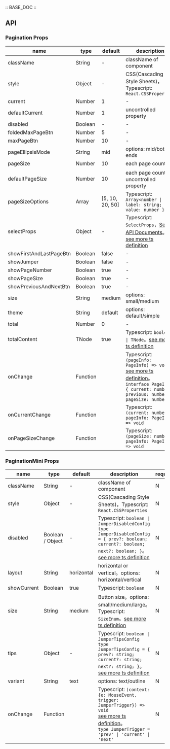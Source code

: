 :: BASE_DOC ::

## API

### Pagination Props

name | type | default | description | required
-- | -- | -- | -- | --
className | String | - | className of component | N
style | Object | - | CSS(Cascading Style Sheets)，Typescript: `React.CSSProperties` | N
current | Number | 1 | \- | N
defaultCurrent | Number | 1 | uncontrolled property | N
disabled | Boolean | - | \- | N
foldedMaxPageBtn | Number | 5 | \- | N
maxPageBtn | Number | 10 | \- | N
pageEllipsisMode | String | mid | options: mid/both-ends | N
pageSize | Number | 10 | each page count | N
defaultPageSize | Number | 10 | each page count。uncontrolled property | N
pageSizeOptions | Array | [5, 10, 20, 50] | Typescript: `Array<number \| { label: string; value: number }>` | N
selectProps | Object | - | Typescript: `SelectProps`，[Select API Documents](./select?tab=api)。[see more ts definition](https://github.com/Tencent/tdesign-react/blob/develop/packages/components/pagination/type.ts) | N
showFirstAndLastPageBtn | Boolean | false | \- | N
showJumper | Boolean | false | \- | N
showPageNumber | Boolean | true | \- | N
showPageSize | Boolean | true | \- | N
showPreviousAndNextBtn | Boolean | true | \- | N
size | String | medium | options: small/medium | N
theme | String | default | options: default/simple | N
total | Number | 0 | \- | N
totalContent | TNode | true | Typescript: `boolean \| TNode`。[see more ts definition](https://github.com/Tencent/tdesign-react/blob/develop/packages/components/common.ts) | N
onChange | Function |  | Typescript: `(pageInfo: PageInfo) => void`<br/>[see more ts definition](https://github.com/Tencent/tdesign-react/blob/develop/packages/components/pagination/type.ts)。<br/>`interface PageInfo { current: number; previous: number; pageSize: number }`<br/> | N
onCurrentChange | Function |  | Typescript: `(current: number, pageInfo: PageInfo) => void`<br/> | N
onPageSizeChange | Function |  | Typescript: `(pageSize: number, pageInfo: PageInfo) => void`<br/> | N


### PaginationMini Props

name | type | default | description | required
-- | -- | -- | -- | --
className | String | - | className of component | N
style | Object | - | CSS(Cascading Style Sheets)，Typescript: `React.CSSProperties` | N
disabled | Boolean / Object | - | Typescript: `boolean \| JumperDisabledConfig` `type JumperDisabledConfig = { prev?: boolean; current?: boolean; next?: boolean; }`。[see more ts definition](https://github.com/Tencent/tdesign-react/blob/develop/packages/components/pagination/type.ts) | N
layout | String | horizontal | horizontal or vertical。options: horizontal/vertical | N
showCurrent | Boolean | true | Typescript: `boolean` | N
size | String | medium | Button size。options: small/medium/large。Typescript: `SizeEnum`。[see more ts definition](https://github.com/Tencent/tdesign-react/blob/develop/packages/components/common.ts) | N
tips | Object | - | Typescript: `boolean \| JumperTipsConfig` `type JumperTipsConfig = { prev?: string; current?: string; next?: string; }`。[see more ts definition](https://github.com/Tencent/tdesign-react/blob/develop/packages/components/pagination/type.ts) | N
variant | String | text | options: text/outline | N
onChange | Function |  | Typescript: `(context: {e: MouseEvent, trigger: JumperTrigger}) => void`<br/>[see more ts definition](https://github.com/Tencent/tdesign-react/blob/develop/packages/components/pagination/type.ts)。<br/>`type JumperTrigger = 'prev' \| 'current' \| 'next'`<br/> | N
